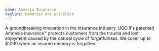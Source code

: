 ```yaml
---
name: Amnesia Insurance
tagline: Memories are priceless.
---
```


A groundbreaking innovation in the insurance industry, UGO II's patented Amnesia Insurance™ protects customers from the trauma and lost enjoyment caused by the natural cycle of forgetfulness. We cover up to $1000 when an insured memory is forgotten.
